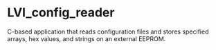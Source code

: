 # LVI_config_reader
C-based application that reads configuration files and stores specified arrays, hex values, and strings on an external EEPROM.
